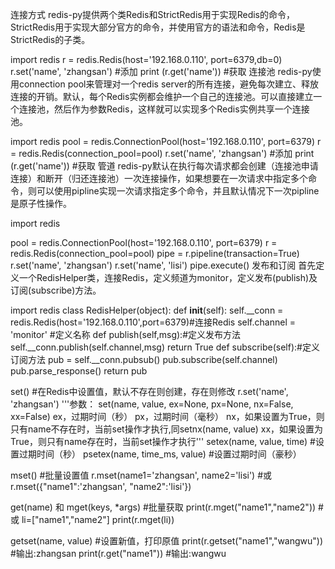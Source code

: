 连接方式
redis-py提供两个类Redis和StrictRedis用于实现Redis的命令，StrictRedis用于实现大部分官方的命令，并使用官方的语法和命令，Redis是StrictRedis的子类。

import redis
r = redis.Redis(host='192.168.0.110', port=6379,db=0)
r.set('name', 'zhangsan')   #添加
print (r.get('name'))   #获取
连接池
redis-py使用connection pool来管理对一个redis server的所有连接，避免每次建立、释放连接的开销。默认，每个Redis实例都会维护一个自己的连接池。可以直接建立一个连接池，然后作为参数Redis，这样就可以实现多个Redis实例共享一个连接池。

import redis
pool = redis.ConnectionPool(host='192.168.0.110', port=6379)
r = redis.Redis(connection_pool=pool)
r.set('name', 'zhangsan')   #添加
print (r.get('name'))   #获取
管道
redis-py默认在执行每次请求都会创建（连接池申请连接）和断开（归还连接池）一次连接操作，如果想要在一次请求中指定多个命令，则可以使用pipline实现一次请求指定多个命令，并且默认情况下一次pipline 是原子性操作。

import redis

pool = redis.ConnectionPool(host='192.168.0.110', port=6379)
r = redis.Redis(connection_pool=pool)
pipe = r.pipeline(transaction=True)
r.set('name', 'zhangsan')
r.set('name', 'lisi')
pipe.execute()
发布和订阅
首先定义一个RedisHelper类，连接Redis，定义频道为monitor，定义发布(publish)及订阅(subscribe)方法。

import redis
class RedisHelper(object):
    def __init__(self):
        self.__conn = redis.Redis(host='192.168.0.110',port=6379)#连接Redis
        self.channel = 'monitor' #定义名称
    def publish(self,msg):#定义发布方法
        self.__conn.publish(self.channel,msg)
        return True
    def subscribe(self):#定义订阅方法
        pub = self.__conn.pubsub()
        pub.subscribe(self.channel)
        pub.parse_response()
        return pub

set()
#在Redis中设置值，默认不存在则创建，存在则修改
r.set('name', 'zhangsan')
'''参数：
     set(name, value, ex=None, px=None, nx=False, xx=False)
     ex，过期时间（秒）
     px，过期时间（毫秒）
     nx，如果设置为True，则只有name不存在时，当前set操作才执行,同setnx(name, value)
     xx，如果设置为True，则只有name存在时，当前set操作才执行'''
setex(name, value, time)
#设置过期时间（秒）
psetex(name, time_ms, value)
#设置过期时间（豪秒）

mset()
#批量设置值
r.mset(name1='zhangsan', name2='lisi')
#或
r.mset({"name1":'zhangsan', "name2":'lisi'})

get(name) 和 mget(keys, *args)
#批量获取
print(r.mget("name1","name2"))
#或
li=["name1","name2"]
print(r.mget(li))

getset(name, value)
#设置新值，打印原值
print(r.getset("name1","wangwu")) #输出:zhangsan
print(r.get("name1")) #输出:wangwu

